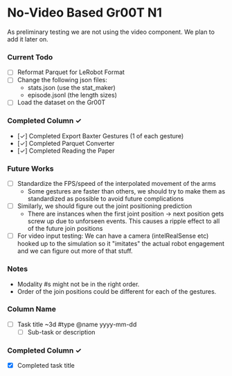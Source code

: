 # No-Video Based Gr00T N1
As preliminary testing we are not using the video component. We plan to add it later on.

### Current Todo
- [ ] Reformat Parquet for LeRobot Format
- [ ] Change the following json files:
    - stats.json (use the stat_maker)
    - episode.jsonl (the length sizes)
- [ ] Load the dataset on the Gr00T

### Completed Column ✓
- [✓] Completed Export Baxter Gestures (1 of each gesture)
- [✓] Completed Parquet Converter
- [✓] Completed Reading the Paper

### Future Works
- [ ] Standardize the FPS/speed of the interpolated movement of the arms 
  - Some gestures are faster than others, we should try to make them as standardized as possible to 
        avoid future complications
- [ ] Similarly, we should figure out the joint positioning prediction
    - There are instances when the first joint position -> next position gets screw up due to unforseen events. This causes a ripple 
    effect to all of the future join positions
- [ ] For video input testing: We can have a camera (intelRealSense etc) hooked up to the simulation so it "imitates" the actual robot engagement
    and we can figure out more of that stuff.

### Notes
- Modality #s might not be in the right order.
- Order of the join positions could be different for each of the gestures.



### Column Name
- [ ] Task title ~3d #type @name yyyy-mm-dd  
  - [ ] Sub-task or description  

### Completed Column ✓
- [x] Completed task title  